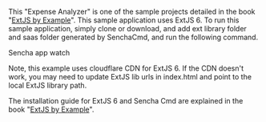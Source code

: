 
This "Expense Analyzer" is one of the sample projects detailed in the book "[ExtJS by Example](https://www.packtpub.com/web-development/ext-js-example)". This sample application uses ExtJS 6. 
To run this sample application, simply clone or download, and add ext library folder and saas folder generated by SenchaCmd, and run the following command.

  Sencha app watch

Note, this example uses cloudflare CDN for ExtJS 6. If the CDN doesn't work, you may need to update ExtJS lib urls in index.html and point to the local ExtJS library path.

The installation guide for ExtJS 6 and Sencha Cmd are explained in the book "[ExtJS by Example](https://www.packtpub.com/web-development/ext-js-example)".
